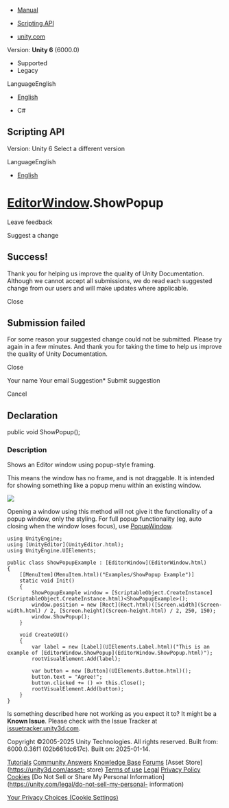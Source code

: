 [ ]()

  * [Manual](../Manual/index.html)
  * [Scripting API](../ScriptReference/index.html)

  * [unity.com](https://unity.com/)

Version: **Unity 6** (6000.0)

  * Supported
  * Legacy

LanguageEnglish

  * [English]()

  * C#

[ ](https://docs.unity3d.com)

## Scripting API

Version: Unity 6 Select a different version

LanguageEnglish

  * [English]()

#  [EditorWindow](EditorWindow.html).ShowPopup

Leave feedback

Suggest a change

## Success!

Thank you for helping us improve the quality of Unity Documentation. Although
we cannot accept all submissions, we do read each suggested change from our
users and will make updates where applicable.

Close

## Submission failed

For some reason your suggested change could not be submitted. Please <a>try
again</a> in a few minutes. And thank you for taking the time to help us
improve the quality of Unity Documentation.

Close

Your name Your email Suggestion* Submit suggestion

Cancel

[ ]()

## Declaration

public void ShowPopup();

### Description

Shows an Editor window using popup-style framing.

This means the window has no frame, and is not draggable. It is intended for
showing something like a popup menu within an existing window.  
  
![](../StaticFiles/ScriptRefImages/ShowPopupEx.png)  
  
Opening a window using this method will not give it the functionality of a
popup window, only the styling. For full popup functionality (eg, auto closing
when the window loses focus), use [PopupWindow](PopupWindow.html).

    
    
    using UnityEngine;
    using [UnityEditor](UnityEditor.html);
    using UnityEngine.UIElements;
    
    public class ShowPopupExample : [EditorWindow](EditorWindow.html)
    {
        [[MenuItem](MenuItem.html)("Examples/ShowPopup Example")]
        static void Init()
        {
            ShowPopupExample window = [ScriptableObject.CreateInstance](ScriptableObject.CreateInstance.html)<ShowPopupExample>();
            window.position = new [Rect](Rect.html)([Screen.width](Screen-width.html) / 2, [Screen.height](Screen-height.html) / 2, 250, 150);
            window.ShowPopup();
        }
    
        void CreateGUI()
        {
            var label = new [Label](UIElements.Label.html)("This is an example of [EditorWindow.ShowPopup](EditorWindow.ShowPopup.html)");
            rootVisualElement.Add(label);
    
            var button = new [Button](UIElements.Button.html)();
            button.text = "Agree!";
            button.clicked += () => this.Close();
            rootVisualElement.Add(button);
        }
    }
    

Is something described here not working as you expect it to? It might be a
**Known Issue**. Please check with the Issue Tracker at
[issuetracker.unity3d.com](https://issuetracker.unity3d.com).

Copyright ©2005-2025 Unity Technologies. All rights reserved. Built from:
6000.0.36f1 (02b661dc617c). Built on: 2025-01-14.

[Tutorials](https://unity3d.com/learn) [Community
Answers](https://answers.unity3d.com) [Knowledge
Base](https://support.unity3d.com/hc/en-us)
[Forums](https://forum.unity3d.com) [Asset Store](https://unity3d.com/asset-
store) [Terms of use](https://docs.unity3d.com/Manual/TermsOfUse.html)
[Legal](https://unity.com/legal) [Privacy
Policy](https://unity.com/legal/privacy-policy)
[Cookies](https://unity.com/legal/cookie-policy) [Do Not Sell or Share My
Personal Information](https://unity.com/legal/do-not-sell-my-personal-
information)

[Your Privacy Choices (Cookie Settings)](javascript:void\(0\);)

